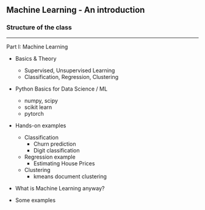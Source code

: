 ## Machine Learning - An introduction


### Structure of  the class  
___

Part I: Machine Learning
  - Basics & Theory
    - Supervised, Unsupervised Learning
    - Classification, Regression, Clustering
  - Python Basics for Data Science / ML
    - numpy, scipy
    - scikit learn
    - pytorch
  - Hands-on examples
    - Classification
        * Churn prediction
        * Digit classification
    - Regression example
        * Estimating House Prices
    - Clustering
        - kmeans document clustering


  - What is Machine Learning anyway?
  - Some examples
